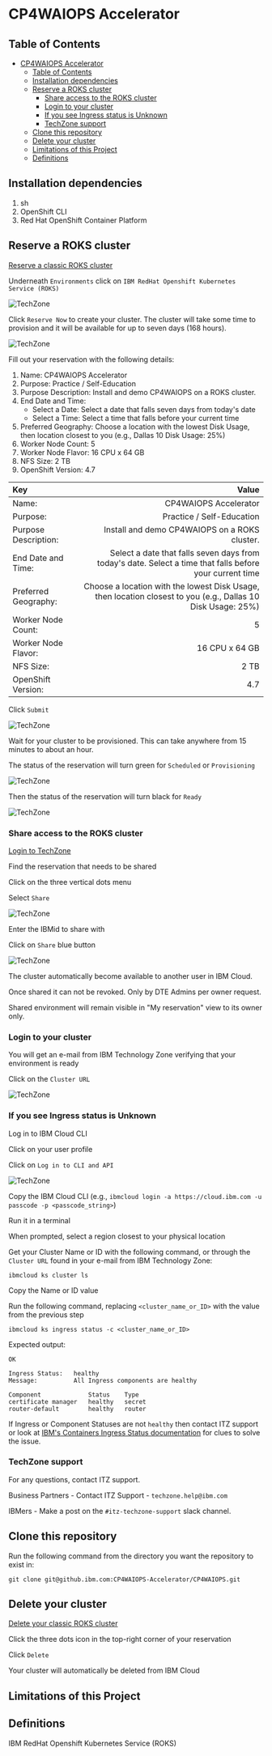 # CP4WAIOPS Accelerator

## Table of Contents
- [CP4WAIOPS Accelerator](#cp4waiops-accelerator)
  - [Table of Contents](#table-of-contents)
  - [Installation dependencies](#installation-dependencies)
  - [Reserve a ROKS cluster](#reserve-a-roks-cluster)
    - [Share access to the ROKS cluster](#share-access-to-the-roks-cluster)
    - [Login to your cluster](#login-to-your-cluster)
    - [If you see Ingress status is Unknown](#if-you-see-ingress-status-is-unknown)
    - [TechZone support](#techzone-support)
  - [Clone this repository](#clone-this-repository)
  - [Delete your cluster](#delete-your-cluster)
  - [Limitations of this Project](#limitations-of-this-project)
  - [Definitions](#definitions)


## Installation dependencies
1. sh
2. OpenShift CLI
3. Red Hat OpenShift Container Platform

## Reserve a ROKS cluster
[Reserve a classic ROKS cluster](https://techzone.ibm.com/collection/custom-roks-vmware-requests)

Underneath `Environments` click on `IBM RedHat Openshift Kubernetes Service (ROKS)`

![TechZone](./documentation/techzone01.png)

Click `Reserve Now` to create your cluster. The cluster will take some time to provision and it will be available for up to seven days (168 hours).

![TechZone](./documentation/techzone02.png)

Fill out your reservation with the following details:
1. Name: CP4WAIOPS Accelerator
2. Purpose: Practice / Self-Education
3. Purpose Description: Install and demo CP4WAIOPS on a ROKS cluster.
4. End Date and Time:
   - Select a Date: Select a date that falls seven days from today's date
   - Select a Time: Select a time that falls before your current time
5. Preferred Geography: Choose a location with the lowest Disk Usage, then location closest to you (e.g., Dallas 10 Disk Usage: 25%)
6. Worker Node Count: 5
7. Worker Node Flavor: 16 CPU x 64 GB
8. NFS Size: 2 TB
9. OpenShift Version: 4.7

| Key                  |                                                                                                        Value |
| :------------------- | -----------------------------------------------------------------------------------------------------------: |
| Name:                |                                                                                        CP4WAIOPS Accelerator |
| Purpose:             |                                                                                    Practice / Self-Education |
| Purpose Description: |                                                                Install and demo CP4WAIOPS on a ROKS cluster. |
| End Date and Time:   |     Select a date that falls seven days from today's date. Select a time that falls before your current time |
| Preferred Geography: | Choose a location with the lowest Disk Usage, then location closest to you (e.g., Dallas 10 Disk Usage: 25%) |
| Worker Node Count:   |                                                                                                            5 |
| Worker Node Flavor:  |                                                                                               16 CPU x 64 GB |
| NFS Size:            |                                                                                                         2 TB |
| OpenShift Version:   |                                                                                                          4.7 |

Click `Submit`

![TechZone](./documentation/techzone03.png)

Wait for your cluster to be provisioned. This can take anywhere from 15 minutes to about an hour.

The status of the reservation will turn green for `Scheduled` or `Provisioning`

![TechZone](./documentation/techzone04.png)

Then the status of the reservation will turn black for `Ready`

![TechZone](./documentation/techzone05.png)

### Share access to the ROKS cluster
[Login to TechZone](https://techzone.ibm.com/my/reservations)

Find the reservation that needs to be shared

Click on the three vertical dots menu

Select `Share`

![TechZone](./documentation/techzone06.png)

Enter the IBMid to share with

Click on `Share` blue button

![TechZone](./documentation/techzone07.png)

The cluster automatically become available to another user in IBM Cloud.

Once shared it can not be revoked. Only by DTE Admins per owner request.

Shared environment will remain visible in "My reservation" view to its owner only.

### Login to your cluster
You will get an e-mail from IBM Technology Zone verifying that your environment is ready

Click on the `Cluster URL`

![TechZone](./documentation/ibmcloud01.png)

### If you see Ingress status is Unknown

Log in to IBM Cloud CLI

Click on your user profile

Click on `Log in to CLI and API`

![TechZone](./documentation/ibmcloud02.png)

Copy the IBM Cloud CLI (e.g., `ibmcloud login -a https://cloud.ibm.com -u passcode -p <passcode_string>`)

Run it in a terminal

When prompted, select a region closest to your physical location

Get your Cluster Name or ID with the following command, or through the `Cluster URL` found in your e-mail from IBM Technology Zone:
```
ibmcloud ks cluster ls
```

Copy the Name or ID value

Run the following command, replacing `<cluster_name_or_ID>` with the value from the previous step
```
ibmcloud ks ingress status -c <cluster_name_or_ID>
```

Expected output:

```
OK
                     
Ingress Status:   healthy   
Message:          All Ingress components are healthy   

Component             Status    Type   
certificate manager   healthy   secret   
router-default        healthy   router  
```

If Ingress or Component Statuses are not `healthy` then contact ITZ support or look at [IBM's Containers Ingress Status documentation](https://cloud.ibm.com/docs/containers?topic=containers-ingress-status) for clues to solve the issue.

### TechZone support
For any questions, contact ITZ support.

Business Partners - Contact ITZ Support - `techzone.help@ibm.com`

IBMers - Make a post on the `#itz-techzone-support` slack channel.

## Clone this repository
Run the following command from the directory you want the repository to exist in:

```
git clone git@github.ibm.com:CP4WAIOPS-Accelerator/CP4WAIOPS.git
```

## Delete your cluster
[Delete your classic ROKS cluster](https://techzone.ibm.com/my/reservations)

Click the three dots icon in the top-right corner of your reservation

Click `Delete`

Your cluster will automatically be deleted from IBM Cloud

## Limitations of this Project

## Definitions
IBM RedHat Openshift Kubernetes Service (ROKS)